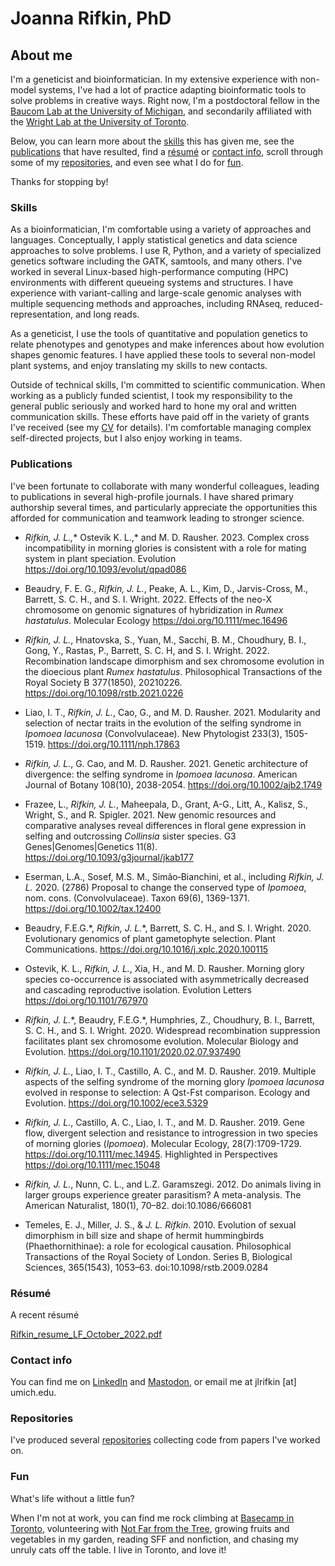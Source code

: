 # Joanna Rifkin, PhD

## About me

I'm a geneticist and bioinformatician. In my extensive experience with non-model systems, I've had a lot of practice adapting bioinformatic tools to solve problems in creative ways. Right now, I'm a postdoctoral fellow in the [Baucom Lab at the University of Michigan](https://baucomlab.wordpress.com/), and secondarily affiliated with the [Wright Lab at the University of Toronto](https://wright.eeb.utoronto.ca/). 

Below, you can learn more about the [skills](#skills) this has given me, see the [publications](#publications) that have resulted, find a [résumé](#résumé) or [contact info](#contact-info), scroll through some of my [repositories](#repositories), and even see what I do for [fun](#fun).

Thanks for stopping by!

### Skills

As a bioinformatician, I'm comfortable using a variety of approaches and languages. Conceptually, I apply statistical genetics and data science approaches to solve problems. I use R, Python, and a variety of specialized genetics software including the GATK, samtools, and many others. I've worked in several Linux-based high-performance computing (HPC) environments with different queueing systems and structures. I have experience with variant-calling and large-scale genomic analyses with multiple sequencing methods and approaches, including RNAseq, reduced-representation, and long reads.

As a geneticist, I use the tools of quantitative and population genetics to relate phenotypes and genotypes and make inferences about how evolution shapes genomic features. I have applied these tools to several non-model plant systems, and enjoy translating my skills to new contacts.

Outside of technical skills, I'm committed to scientific communication. When working as a publicly funded scientist, I took my responsibility to the general public seriously and worked hard to hone my oral and written communication skills. These efforts have paid off in the variety of grants I've received (see my [CV](#cv) for details). I'm comfortable managing complex self-directed projects, but I also enjoy working in teams.

### Publications

I've been fortunate to collaborate with many wonderful colleagues, leading to publications in several high-profile journals. I have shared primary authorship several times, and particularly appreciate the opportunities this afforded for communication and teamwork leading to stronger science. 

*  *Rifkin, J. L.,*\* Ostevik K. L.,\* and M. D. Rausher. 2023. Complex cross incompatibility in morning glories is consistent with a role for mating system in plant speciation. Evolution https://doi.org/10.1093/evolut/qpad086

*  Beaudry, F. E. G., *Rifkin, J. L.*, Peake, A. L., Kim, D., Jarvis-Cross, M., Barrett, S. C. H., and S. I. Wright. 2022. Effects of the neo-X chromosome on genomic signatures of hybridization in _Rumex hastatulus_. Molecular Ecology https://doi.org/10.1111/mec.16496
  
*    *Rifkin, J. L.*, Hnatovska, S., Yuan, M., Sacchi, B. M., Choudhury, B. I., Gong, Y., Rastas, P., Barrett, S. C. H, and S. I. Wright. 2022. Recombination landscape dimorphism and sex chromosome evolution in the dioecious plant _Rumex hastatulus_. Philosophical Transactions of the Royal Society B 377(1850), 20210226. https://doi.org/10.1098/rstb.2021.0226
  
*    Liao, I. T., *Rifkin, J. L.*, Cao, G., and M. D. Rausher. 2021. Modularity and selection of nectar traits in the evolution of the selfing syndrome in _Ipomoea lacunosa_ (Convolvulaceae). New Phytologist 233(3), 1505-1519. https://doi.org/10.1111/nph.17863
  
*    *Rifkin, J. L.*, G. Cao, and M. D. Rausher. 2021. Genetic architecture of divergence: the selfing syndrome in _Ipomoea lacunosa_. American Journal of Botany 108(10), 2038-2054. https://doi.org/10.1002/ajb2.1749
  
*    Frazee, L., *Rifkin, J. L.*, Maheepala, D., Grant, A-G., Litt, A., Kalisz, S., Wright, S., and R. Spigler. 2021. New genomic resources and comparative analyses reveal differences in floral gene expression in selfing and outcrossing _Collinsia_ sister species. G3 Genes|Genomes|Genetics 11(8). https://doi.org/10.1093/g3journal/jkab177
  
*    Eserman, L.A., Sosef, M.S. M., Simão‐Bianchini, et al., including *Rifkin, J. L.* 2020. (2786) Proposal to change the conserved type of _Ipomoea_, nom. cons. (Convolvulaceae). Taxon 69(6), 1369-1371. https://doi.org/10.1002/tax.12400
  
*    Beaudry, F.E.G.\*, *Rifkin, J. L.*\*, Barrett, S. C. H., and S. I. Wright. 2020. Evolutionary genomics of plant gametophyte selection. Plant Communications. https://doi.org/10.1016/j.xplc.2020.100115
  
*    Ostevik, K. L., *Rifkin, J. L.*, Xia, H., and M. D. Rausher. Morning glory species co-occurrence is associated with asymmetrically decreased and cascading reproductive isolation. Evolution Letters https://doi.org/10.1101/767970
  
*    *Rifkin, J. L.*\*, Beaudry, F.E.G.\*, Humphries, Z., Choudhury, B. I., Barrett, S. C. H., and S. I. Wright. 2020. Widespread recombination suppression facilitates plant sex chromosome evolution. Molecular Biology and Evolution. https://doi.org/10.1101/2020.02.07.937490
  
*    *Rifkin, J. L.*, Liao, I. T., Castillo, A. C., and M. D. Rausher. 2019. Multiple aspects of the selfing syndrome of the morning glory _Ipomoea lacunosa_ evolved in response to selection: A Qst-Fst comparison. Ecology and Evolution. https://doi.org/10.1002/ece3.5329
  
*    *Rifkin, J. L.*, Castillo, A. C., Liao, I. T., and M. D. Rausher. 2019. Gene flow, divergent selection and resistance to introgression in two species of morning glories (_Ipomoea_). Molecular Ecology, 28(7):1709-1729. https://doi.org/10.1111/mec.14945. Highlighted in Perspectives https://doi.org/10.1111/mec.15048
  
*    *Rifkin, J. L.*, Nunn, C. L., and L.Z. Garamszegi. 2012. Do animals living in larger groups experience greater parasitism? A meta-analysis. The American Naturalist, 180(1), 70–82. doi:10.1086/666081
  
*    Temeles, E. J., Miller, J. S., & *J. L. Rifkin*. 2010. Evolution of sexual dimorphism in bill size and shape of hermit hummingbirds (Phaethornithinae): a role for ecological causation. Philosophical Transactions of the Royal Society of London. Series B, Biological Sciences, 365(1543), 1053–63. doi:10.1098/rstb.2009.0284


### Résumé

A recent résumé

[Rifkin_resume_LF_October_2022.pdf](https://github.com/joannarifkin/joannarifkin/files/10035438/Rifkin_resume_LF_October_2022.pdf)


### Contact info

You can find me on [LinkedIn](https://www.linkedin.com/in/joannarifkin/) and [Mastodon](https://ecoevo.social/@joannarifkin), or email me at jlrifkin [at] umich.edu. 

### Repositories

I've produced several [repositories](https://github.com/joannarifkin?tab=repositories) collecting code from papers I've worked on. 

### Fun

What's life without a little fun?

When I'm not at work, you can find me rock climbing at [Basecamp in Toronto](https://basecampclimbing.ca/), volunteering with [Not Far from the Tree](https://notfarfromthetree.org/), growing fruits and vegetables in my garden, reading SFF and nonfiction, and chasing my unruly cats off the table. I live in Toronto, and love it!


<!--
**joannarifkin/joannarifkin** is a ✨ _special_ ✨ repository because its `README.md` (this file) appears on your GitHub profile.

Here are some ideas to get you started:

- 🔭 I’m currently working on ...
- 🌱 I’m currently learning ...
- 👯 I’m looking to collaborate on ...
- 🤔 I’m looking for help with ...
- 💬 Ask me about ...
- 📫 How to reach me: ...
- 😄 Pronouns: ...
- ⚡ Fun fact: ...
-->
